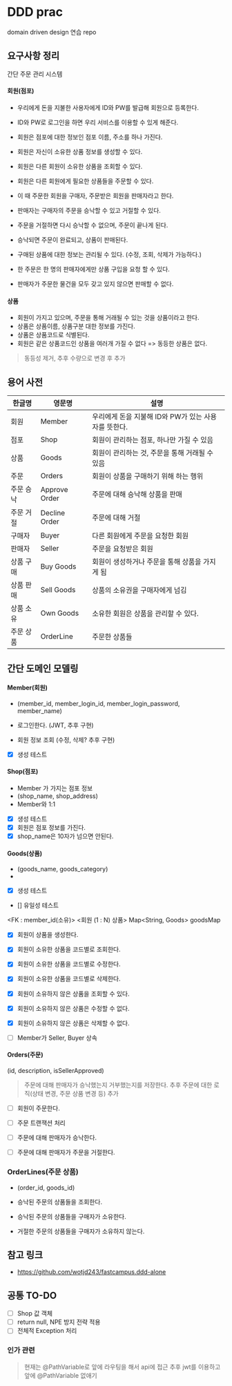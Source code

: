 # DDD prac

domain driven design 연습 repo

## 요구사항 정리

간단 주문 관리 시스템

#### 회원(점포)

- 우리에게 돈을 지불한 사용자에게 ID와 PW를 발급해 회원으로 등록한다.
- ID와 PW로 로그인을 하면 우리 서비스를 이용할 수 있게 해준다.
- 회원은 점포에 대한 정보인 점포 이름, 주소를 하나 가진다.
- 회원은 자신이 소유한 상품 정보를 생성할 수 있다.
- 회원은 다른 회원이 소유한 상품을 조회할 수 있다.

- 회원은 다른 회원에게 필요한 상품들을 주문할 수 있다.
- 이 때 주문한 회원을 구매자, 주문받은 회원을 판매자라고 한다.
- 판매자는 구매자의 주문을 승낙할 수 있고 거절할 수 있다.
- 주문을 거절하면 다시 승낙할 수 없으며, 주문이 끝나게 된다.
- 승낙되면 주문이 완료되고, 상품이 판매된다.
- 구매된 상품에 대한 정보는 관리될 수 있다. (수정, 조회, 삭제가 가능하다.)

- 한 주문은 한 명의 판매자에게만 상품 구입을 요청 할 수 있다.
- 판매자가 주문한 물건을 모두 갖고 있지 않으면 판매할 수 없다.

#### 상품

- 회원이 가지고 있으며, 주문을 통해 거래될 수 있는 것을 상품이라고 한다.
- 상품은 상품이름, 상품구분 대한 정보를 가진다.
- 상품은 상품코드로 식별된다.
- 회원은 같은 상품코드인 상품을 여러개 가질 수 없다
    => 동등한 상품은 없다.    
> 동등성 제거, 추후 수량으로 변경 후 추가

## 용어 사전

| 한글명 | 영문명 | 설명 |
| --- | --- | --- |
| 회원 | Member | 우리에게 돈을 지불해 ID와 PW가 있는 사용자를 뜻한다. |
| 점포 | Shop | 회원이 관리하는 점포, 하나만 가질 수 있음 |
| 상품 | Goods | 회원이 관리하는 것, 주문을 통해 거래될 수 있음 |
| 주문 | Orders | 회원이 상품을 구매하기 위해 하는 행위 |
| 주문 승낙 | Approve Order | 주문에 대해 승낙해 상품을 판매 |
| 주문 거절 | Decline Order | 주문에 대해 거절 |
| 구매자 | Buyer | 다른 회원에게 주문을 요청한 회원 |
| 판매자 | Seller | 주문을 요청받은 회원 |
| 상품 구매 | Buy Goods | 회원이 생성하거나 주문을 통해 상품을 가지게 됨 |
| 상품 판매 | Sell Goods | 상품의 소유권을 구매자에게 넘김 |
| 상품 소유 | Own Goods | 소유한 회원은 상품을 관리할 수 있다. |
| 주문 상품 | OrderLine | 주문한 상품들 |

## 간단 도메인 모델링

#### Member(회원)

- (member_id, member_login_id, member_login_password, member_name)

- 로그인한다. (JWT, 추후 구현)
- 회원 정보 조회 (수정, 삭제? 추후 구현)

- [x] 생성 테스트

#### Shop(점포)

- Member 가 가지는 점포 정보
- (shop_name, shop_address)
- Member와 1:1

- [x] 생성 테스트
- [x] 회원은 점포 정보를 가진다.
- [x] shop_name은 10자가 넘으면 안된다.

#### Goods(상품)

- (goods_name, goods_category)
- 

- [x] 생성 테스트
- [] 유일성 테스트

<FK : member_id(소유)>
<회원 (1 : N) 상품>
Map<String, Goods> goodsMap

- [x] 회원이 상품을 생성한다.
- [x] 회원이 소유한 상품을 코드별로 조회한다.
- [x] 회원이 소유한 상품을 코드별로 수정한다.
- [x] 회원이 소유한 상품을 코드별로 삭제한다.

- [x] 회원이 소유하지 않은 상품을 조회할 수 있다.
- [x] 회원이 소유하지 않은 상품은 수정할 수 없다.
- [x] 회원이 소유하지 않은 상품은 삭제할 수 없다.

- [ ] Member가 Seller, Buyer 상속

#### Orders(주문)

(id, description, isSellerApproved)

> 주문에 대해 판매자가 승낙했는지 거부했는지를 저장한다.
> 추후 주문에 대한 로직(상태 변경, 주문 상품 변경 등) 추가

- [ ] 회원이 주문한다.
- [ ] 주문 트랜잭션 처리
- [ ] 주문에 대해 판매자가 승낙한다.
- [ ] 주문에 대해 판매자가 주문을 거절한다.


### OrderLines(주문 상품)

- (order_id, goods_id)

- 승낙된 주문의 상품들을 조회한다.
- 승낙된 주문의 상품들을 구매자가 소유한다.

- 거절한 주문의 상품들을 구매자가 소유하지 않는다.


## 참고 링크

- https://github.com/wotjd243/fastcampus.ddd-alone


## 공통 TO-DO

- [ ] Shop 값 객체
- [ ] return null, NPE 방지 전략 적용
- [ ] 전체적 Exception 처리

### 인가 관련

> 현재는 @PathVariable로 앞에 라우팅을 해서 api에 접근
> 추후 jwt를 이용하고 앞에 @PathVariable 없애기


